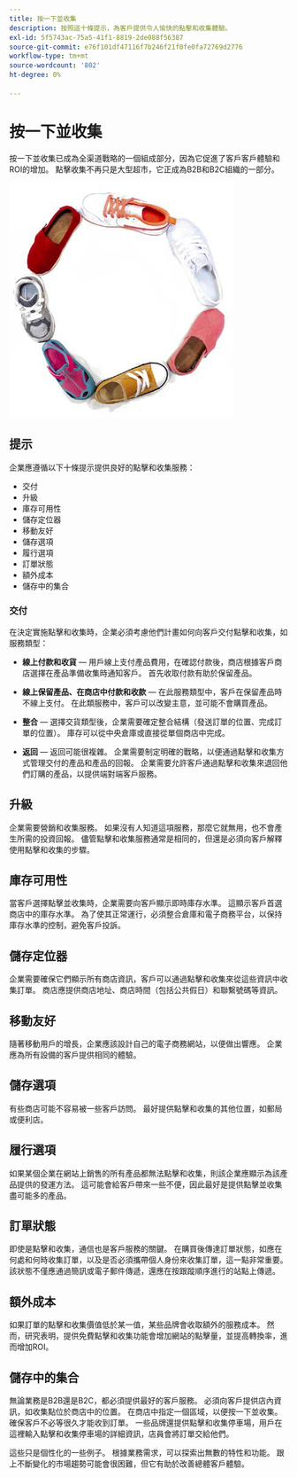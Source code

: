 ```yaml
---
title: 按一下並收集
description: 按照這十條提示，為客戶提供令人愉快的點擊和收集體驗。
exl-id: 5f5743ac-75a5-41f1-8819-2de088f56387
source-git-commit: e76f101df47116f7b246f21f0fe0fa72769d2776
workflow-type: tm+mt
source-wordcount: '802'
ht-degree: 0%

---
```


# 按一下並收集

按一下並收集已成為全渠道戰略的一個組成部分，因為它促進了客戶客戶體驗和ROI的增加。 點擊收集不再只是大型超市，它正成為B2B和B2C組織的一部分。

![圓形鞋](../../assets/playbooks/shoes.png)

## 提示

企業應遵循以下十條提示提供良好的點擊和收集服務：

- 交付
- 升級
- 庫存可用性
- 儲存定位器
- 移動友好
- 儲存選項
- 履行選項
- 訂單狀態
- 額外成本
- 儲存中的集合

### 交付

在決定實施點擊和收集時，企業必須考慮他們計畫如何向客戶交付點擊和收集，如服務類型：

- **線上付款和收貨** — 用戶線上支付產品費用，在確認付款後，商店根據客戶商店選擇在產品準備收集時通知客戶。 首先收取付款有助於保留產品。

- **線上保留產品、在商店中付款和收款** — 在此服務類型中，客戶在保留產品時不線上支付。 在此類服務中，客戶可以改變主意，並可能不會購買產品。

- **整合** — 選擇交貨類型後，企業需要確定整合結構（發送訂單的位置、完成訂單的位置）。 庫存可以從中央倉庫或直接從單個商店中完成。

- **返回** — 返回可能很複雜。 企業需要制定明確的戰略，以便通過點擊和收集方式管理交付的產品和產品的回報。 企業需要允許客戶通過點擊和收集來退回他們訂購的產品，以提供端對端客戶服務。

## 升級

企業需要營銷和收集服務。 如果沒有人知道這項服務，那麼它就無用，也不會產生所需的投資回報。 儘管點擊和收集服務通常是相同的，但還是必須向客戶解釋使用點擊和收集的步驟。

## 庫存可用性

當客戶選擇點擊並收集時，企業需要向客戶顯示即時庫存水準。 這顯示客戶首選商店中的庫存水準。 為了使其正常運行，必須整合倉庫和電子商務平台，以保持庫存水準的控制，避免客戶投訴。

## 儲存定位器

企業需要確保它們顯示所有商店資訊，客戶可以通過點擊和收集來從這些資訊中收集訂單。 商店應提供商店地址、商店時間（包括公共假日）和聯繫號碼等資訊。

## 移動友好

隨著移動用戶的增長，企業應該設計自己的電子商務網站，以便做出響應。 企業應為所有設備的客戶提供相同的體驗。

## 儲存選項

有些商店可能不容易被一些客戶訪問。 最好提供點擊和收集的其他位置，如郵局或便利店。

## 履行選項

如果某個企業在網站上銷售的所有產品都無法點擊和收集，則該企業應顯示為該產品提供的發運方法。 這可能會給客戶帶來一些不便，因此最好是提供點擊並收集盡可能多的產品。

## 訂單狀態

即使是點擊和收集，通信也是客戶服務的關鍵。 在購買後傳達訂單狀態，如應在何處和何時收集訂單，以及是否必須攜帶個人身份來收集訂單，這一點非常重要。 該狀態不僅應通過簡訊或電子郵件傳遞，還應在按跟蹤順序進行的站點上傳遞。

## 額外成本

如果訂單的點擊和收集價值低於某一值，某些品牌會收取額外的服務成本。 然而，研究表明，提供免費點擊和收集功能會增加網站的點擊量，並提高轉換率，進而增加ROI。

## 儲存中的集合

無論業務是B2B還是B2C，都必須提供最好的客戶服務。 必須向客戶提供店內資訊，如收集點位於商店中的位置。 在商店中指定一個區域，以便按一下並收集。 確保客戶不必等很久才能收到訂單。 一些品牌還提供點擊和收集停車場，用戶在這裡輸入點擊和收集停車場的詳細資訊，店員會將訂單交給他們。

這些只是個性化的一些例子。 根據業務需求，可以探索出無數的特性和功能。 跟上不斷變化的市場趨勢可能會很困難，但它有助於改善總體客戶體驗。

